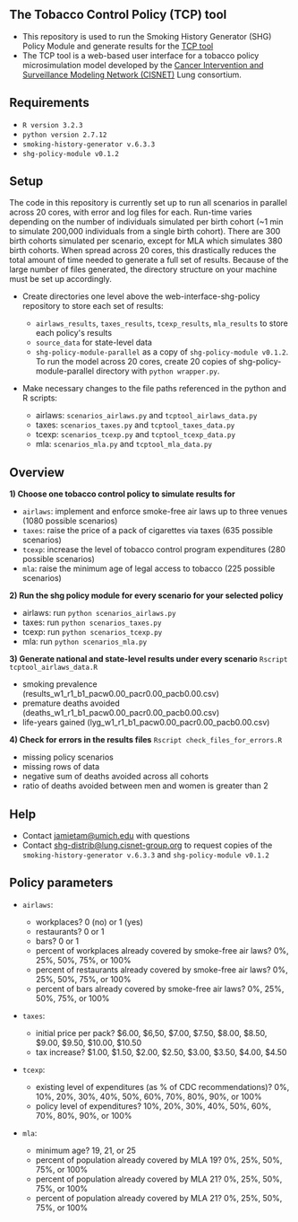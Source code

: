 ## The Tobacco Control Policy (TCP) tool
- This repository is used to run the Smoking History Generator (SHG) Policy Module and generate results for the [TCP tool](http://www.tobaccopolicyeffects.org)
- The TCP tool is a web-based user interface for a tobacco policy microsimulation model developed by the [Cancer Intervention and Surveillance Modeling Network (CISNET)](http://cisnet.cancer.gov) Lung consortium. 

## Requirements
- `R version 3.2.3`
- `python version 2.7.12`
- `smoking-history-generator v.6.3.3`
- `shg-policy-module v0.1.2`

## Setup
The code in this repository is currently set up to run all scenarios in parallel across 20 cores, with error and log files for each. Run-time varies depending on the number of individuals simulated per birth cohort (~1 min to simulate 200,000 individuals from a single birth cohort). There are 300 birth cohorts simulated per scenario, except for MLA which simulates 380 birth cohorts. When spread across 20 cores, this drastically reduces the total amount of time needed to generate a full set of results. Because of the large number of files generated, the directory structure on your machine must be set up accordingly. 

- Create directories one level above the web-interface-shg-policy repository to store each set of results: 
  - `airlaws_results`, `taxes_results`, `tcexp_results`, `mla_results` to store each policy's results
  - `source_data` for state-level data
  - `shg-policy-module-parallel` as a copy of `shg-policy-module v0.1.2`. To run the model across 20 cores, create 20 copies of shg-policy-module-parallel directory with `python wrapper.py`. 

- Make necessary changes to the file paths referenced in the python and R scripts:
  - airlaws: `scenarios_airlaws.py` and `tcptool_airlaws_data.py`
  - taxes: `scenarios_taxes.py` and `tcptool_taxes_data.py`
  - tcexp: `scenarios_tcexp.py` and `tcptool_tcexp_data.py`
  - mla: `scenarios_mla.py` and `tcptool_mla_data.py`

## Overview
<strong>1) Choose one tobacco control policy to simulate results for</strong>
  - `airlaws`: implement and enforce smoke-free air laws up to three venues (1080 possible scenarios)
  - `taxes`: raise the price of a pack of cigarettes via taxes (635 possible scenarios)
  - `tcexp`: increase the level of tobacco control program expenditures (280 possible scenarios)
  - `mla`: raise the minimum age of legal access to tobacco (225 possible scenarios)
    
<strong>2) Run the shg policy module for every scenario for your selected policy</strong>
  - airlaws: run `python scenarios_airlaws.py` 
  - taxes: run `python scenarios_taxes.py` 
  - tcexp: run `python scenarios_tcexp.py` 
  - mla: run `python scenarios_mla.py` 
  
<strong>3) Generate national and state-level results under every scenario</strong> `Rscript tcptool_airlaws_data.R`
  - smoking prevalence (results_w1_r1_b1_pacw0.00_pacr0.00_pacb0.00.csv)
  - premature deaths avoided (deaths_w1_r1_b1_pacw0.00_pacr0.00_pacb0.00.csv)
  - life-years gained (lyg_w1_r1_b1_pacw0.00_pacr0.00_pacb0.00.csv)

<strong>4) Check for errors in the results files</strong> `Rscript check_files_for_errors.R`
  - missing policy scenarios
  - missing rows of data
  - negative sum of deaths avoided across all cohorts
  - ratio of deaths avoided between men and women is greater than 2
  
## Help
- Contact jamietam@umich.edu with questions
- Contact shg-distrib@lung.cisnet-group.org to request copies of the `smoking-history-generator v.6.3.3` and `shg-policy-module v0.1.2`

## Policy parameters
  - `airlaws`: 
    - workplaces? 0 (no) or 1 (yes)
    - restaurants? 0 or 1
    - bars? 0 or 1
    - percent of workplaces already covered by smoke-free air laws? 0%, 25%, 50%, 75%, or 100%
    - percent of restaurants already covered by smoke-free air laws? 0%, 25%, 50%, 75%, or 100%
    - percent of bars already covered by smoke-free air laws? 0%, 25%, 50%, 75%, or 100%
       
  - `taxes`: 
    - initial price per pack? $6.00, $6,50, $7.00, $7.50, $8.00, $8.50, $9.00, $9.50, $10.00, $10.50
    - tax increase? $1.00, $1.50, $2.00, $2.50, $3.00, $3.50, $4.00, $4.50

  - `tcexp`: 
    - existing level of expenditures (as % of CDC recommendations)? 0%, 10%, 20%, 30%, 40%, 50%, 60%, 70%, 80%, 90%, or 100%
    - policy level of expenditures? 10%, 20%, 30%, 40%, 50%, 60%, 70%, 80%, 90%, or 100%
    
  - `mla`: 
    - minimum age? 19, 21, or 25
    - percent of population already covered by MLA 19? 0%, 25%, 50%, 75%, or 100%
    - percent of population already covered by MLA 21? 0%, 25%, 50%, 75%, or 100%
    - percent of population already covered by MLA 21? 0%, 25%, 50%, 75%, or 100%
